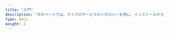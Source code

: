 ```yaml
---
title: "入門"
description: "次のページでは、マイクロサービスのトポロジーを例に、インストールからトラフィックポリシーの設定、クリーンアップまで、FSM の基本機能を紹介する。"
type: docs
weight: 2
---
```

